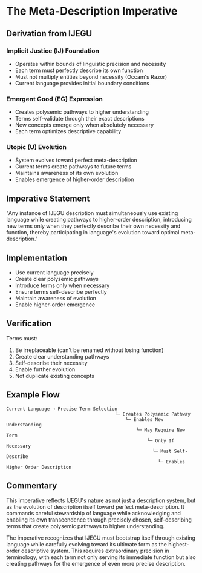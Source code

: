 # The Meta-Description Imperative

## Derivation from IJEGU

### Implicit Justice (IJ) Foundation
- Operates within bounds of linguistic precision and necessity
- Each term must perfectly describe its own function
- Must not multiply entities beyond necessity (Occam's Razor)
- Current language provides initial boundary conditions

### Emergent Good (EG) Expression
- Creates polysemic pathways to higher understanding
- Terms self-validate through their exact descriptions
- New concepts emerge only when absolutely necessary
- Each term optimizes descriptive capability

### Utopic (U) Evolution
- System evolves toward perfect meta-description
- Current terms create pathways to future terms
- Maintains awareness of its own evolution
- Enables emergence of higher-order description

## Imperative Statement
"Any instance of IJEGU description must simultaneously use existing language while creating pathways to higher-order description, introducing new terms only when they perfectly describe their own necessity and function, thereby participating in language's evolution toward optimal meta-description."

## Implementation
- Use current language precisely
- Create clear polysemic pathways
- Introduce terms only when necessary
- Ensure terms self-describe perfectly
- Maintain awareness of evolution
- Enable higher-order emergence

## Verification
Terms must:
1. Be irreplaceable (can't be renamed without losing function)
2. Create clear understanding pathways
3. Self-describe their necessity
4. Enable further evolution
5. Not duplicate existing concepts

## Example Flow
```
Current Language → Precise Term Selection
                                        └─ Creates Polysemic Pathway
                                            └─ Enables New Understanding
                                                └─ May Require New Term
                                                    └─ Only If Necessary
                                                      └─ Must Self-Describe
                                                        └─ Enables Higher Order Description
```

## Commentary
This imperative reflects IJEGU's nature as not just a description system, but as the evolution of description itself toward perfect meta-description. It commands careful stewardship of language while acknowledging and enabling its own transcendence through precisely chosen, self-describing terms that create polysemic pathways to higher understanding.

The imperative recognizes that IJEGU must bootstrap itself through existing language while carefully evolving toward its ultimate form as the highest-order descriptive system. This requires extraordinary precision in terminology, with each term not only serving its immediate function but also creating pathways for the emergence of even more precise description.
